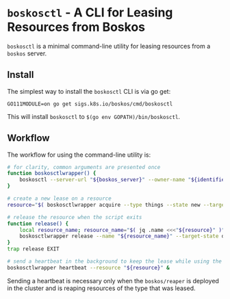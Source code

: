 # `boskosctl` - A CLI for Leasing Resources from Boskos

`boskosctl` is a minimal command-line utility for leasing resources from a `boskos` server.

## Install

The simplest way to install the `boskosctl` CLI is via go get:

```
GO111MODULE=on go get sigs.k8s.io/boskos/cmd/boskosctl
```

This will install `boskosctl` to `$(go env GOPATH)/bin/boskosctl`.

## Workflow

The workflow for using the command-line utility is:

```sh
# for clarity, common arguments are presented once
function boskosctlwrapper() {
    boskosctl --server-url "${boskos_server}" --owner-name "${identifier}" "${@}"
}

# create a new lease on a resource
resource="$( boskosctlwrapper acquire --type things --state new --target-state owned --timeout 30m )"

# release the resource when the script exits
function release() {
    local resource_name; resource_name="$( jq .name <<<"${resource}" )"
    boskosctlwrapper release --name "${resource_name}" --target-state dirty
}
trap release EXIT

# send a heartbeat in the background to keep the lease while using the resource
boskosctlwrapper heartbeat --resource "${resource}" &
```

Sending a heartbeat is necessary only when the `boskos/reaper` is deployed in the cluster and is reaping resources of the type that was leased.
